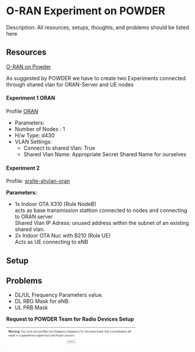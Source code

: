 # O-RAN Experiment on POWDER
Description: All resources, setups, thoughts, and problems should be listed here

## Resources
[O-RAN on Powder](https://powderwireless.net/oran)

As suggested by POWDER we have to create two Experiments connected through shared vlan for ORAN-Server and UE nodes

#### Experiment 1 ORAN 
Profile [ORAN](https://www.powderwireless.net/show-profile.php?uuid=30d3e13c-f939-11ea-b1eb-e4434b2381fc)

- Parameters:
- Number of Nodes : 1
- H/w Type: d430
- VLAN Settings:
    - Connect to shared Vlan: True
    - Shared Vlan Name: Appropriate Secret Shared Name for ourselves


#### Experiment 2 
Profile: [srslte-shvlan-oran](https://www.powderwireless.net/show-profile.php?profile=1bd95656-5b60-11eb-b1eb-e4434b2381fc)

**Parameters:**
- 1x Indoor OTA X310 (Role NodeB)
<br> acts as base transmission stattion connected to nodes and connecting to ORAN server
    <br> Shared Vlan IP Adress: unused address within the subnet of an existing shared vlan.
- 2x Indoor OTA Nuc with B210 (Role UE)
<br> Acts as UE connecting to eNB

            


## Setup

## Problems
- DL/UL Frequency Parameters value.
- DL RBG Mask for eNB.
- UL PRB Mask

**Request to POWDER Team for Radio Devices Setup**

<img src="POWDER\Profile-Screens\Screenshot 2024-02-21 231637.png" width="350" title="Warning">


